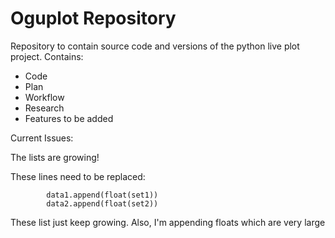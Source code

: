 __Oguplot Repository__
=====================================

Repository to contain source code and versions of the python
live plot project. Contains:

* Code
* Plan
* Workflow
* Research
* Features to be added

Current Issues:

The lists are growing!

These lines need to be replaced:

```
	    data1.append(float(set1))
	    data2.append(float(set2))
```

These list just keep growing. Also, I'm appending floats which are very large


